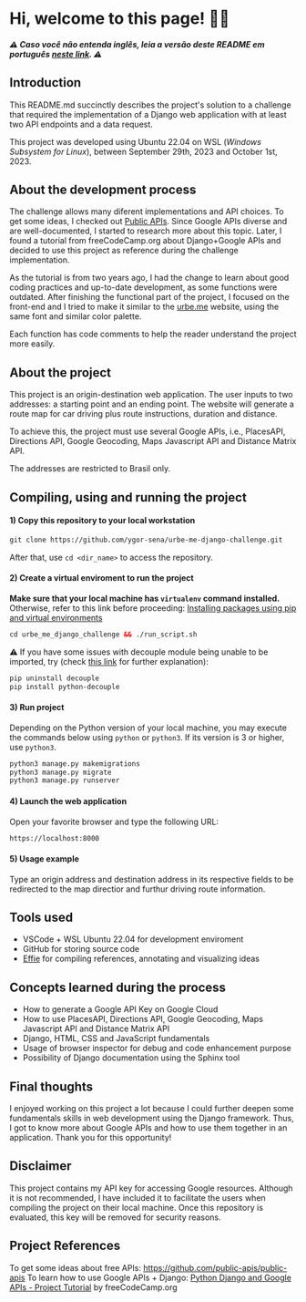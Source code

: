 # Hi, welcome to this page! 👋🏻

##### ⚠️ Caso você não entenda inglês, leia a versão deste README em português [neste link](https://github.com/ygor-sena/urbe-me-django-challenge/blob/main/README-pt.md). ⚠️

## Introduction

This README.md succinctly describes the project's solution to a challenge that required the implementation of a Django web application with at least two API endpoints and a data request.

This project was developed using Ubuntu 22.04 on WSL (_Windows Subsystem for Linux_), between September 29th, 2023 and October 1st, 2023.

## About the development process

The challenge allows many diferent implementations and API choices. To get some ideas, I checked out [Public APIs](https://github.com/public-apis/public-apis). Since Google APIs diverse and are well-documented, I started to research more about this topic. Later, I found a tutorial from freeCodeCamp.org about Django+Google APIs and decided to use this project as reference during the challenge implementation.

As the tutorial is from two years ago, I had the change to learn about good coding practices and up-to-date development, as some functions were outdated. After finishing the functional part of the project, I focused on the front-end and I tried to make it similar to the [urbe.me](https://urbe.me/) website, using the same font and similar color palette.

Each function has code comments to help the reader understand the project more easily.

## About the project

This project is an origin-destination web application. The user inputs to two addresses: a starting point and an ending point. The website will generate a route map for car driving plus route instructions, duration and distance.

To achieve this, the project must use several Google APIs, i.e., PlacesAPI, Directions API, Google Geocoding, Maps Javascript API and Distance Matrix API.

The addresses are restricted to Brasil only.

## Compiling, using and running the project

#### 1) Copy this repository to your local workstation

```html
git clone https://github.com/ygor-sena/urbe-me-django-challenge.git
```

After that, use `cd <dir_name>` to access the repository.

#### 2) Create a virtual enviroment to run the project

**Make sure that your local machine has `virtualenv` command installed.** Otherwise, refer to this link before proceeding: [Installing packages using pip and virtual environments](https://packaging.python.org/en/latest/guides/installing-using-pip-and-virtual-environments/)

```html
cd urbe_me_django_challenge && ./run_script.sh
```

⚠️ If you have some issues with decouple module being unable to be imported, try (check [this link](https://www.datasciencelearner.com/importerror-cannot-import-name-config-from-decouple-solved/) for further explanation):

```html
pip uninstall decouple
pip install python-decouple
```

#### 3) Run project

Depending on the Python version of your local machine, you may execute the commands below using `python` or `python3`. If its version is 3 or higher, use `python3`.

```html
python3 manage.py makemigrations
python3 manage.py migrate
python3 manage.py runserver
```

#### 4) Launch the web application

Open your favorite browser and type the following URL:

```html
https://localhost:8000
```

#### 5) Usage example

Type an origin address and destination address in its respective fields to be redirected to the map directior and furthur driving route information.

## Tools used

- VSCode + WSL Ubuntu 22.04 for development enviroment
- GitHub for storing source code
- [Effie](https://www.effie.pro/) for compiling references, annotating and visualizing ideas

## Concepts learned during the process

- How to generate a Google API Key on Google Cloud
- How to use PlacesAPI, Directions API, Google Geocoding, Maps Javascript API and Distance Matrix API
- Django, HTML, CSS and JavaScript fundamentals
- Usage of browser inspector for debug and code enhancement purpose
- Possibility of Django documentation using the Sphinx tool

## Final thoughts

I enjoyed working on this project a lot because I could further deepen some fundamentals skills in web development using the Django framework. Thus, I got to know more about Google APIs and how to use them together in an application. Thank you for this opportunity!

## Disclaimer

This project contains my API key for accessing Google resources. Although it is not recommended, I have included it to facilitate the users when compiling the project on their local machine. Once this repository is evaluated, this key will be removed for security reasons.

## Project References

To get some ideas about free APIs: https://github.com/public-apis/public-apis
To learn how to use Google APIs + Django: 
[Python Django and Google APIs - Project Tutorial](https://www.youtube.com/watch?v=_vCT42vDfgw) by freeCodeCamp.org